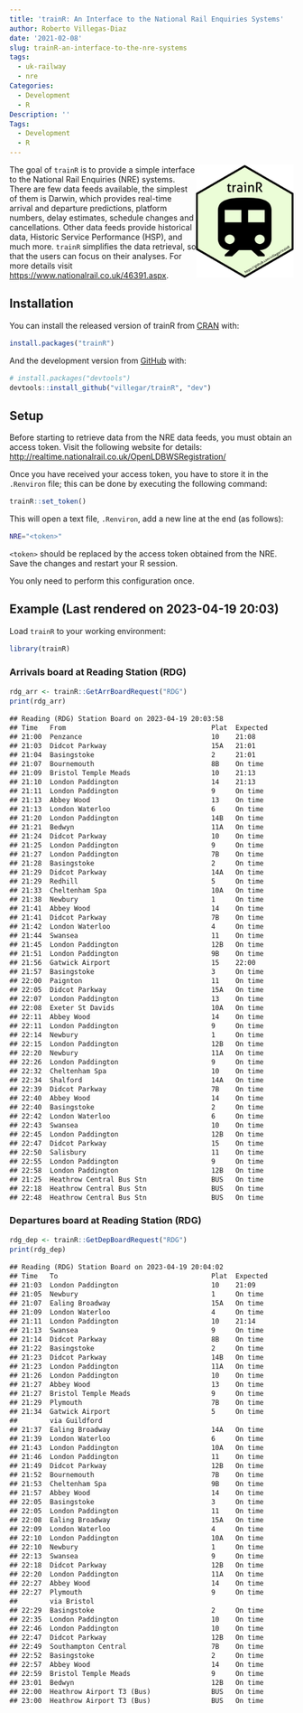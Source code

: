 ```yaml
---
title: 'trainR: An Interface to the National Rail Enquiries Systems'
author: Roberto Villegas-Diaz
date: '2021-02-08'
slug: trainR-an-interface-to-the-nre-systems
tags:
  - uk-railway
  - nre
Categories:
  - Development
  - R
Description: ''
Tags:
  - Development
  - R
---
```


<img src="https://raw.githubusercontent.com/villegar/trainR/main/inst/images/logo.png" alt="logo" align="right" height=200px/>

The goal of `trainR` is to provide a simple interface to the 
National Rail Enquiries (NRE) systems. There are few data feeds 
available, the simplest of them is Darwin, which provides real-time 
arrival and departure predictions, platform numbers, delay estimates, 
schedule changes and cancellations. Other data feeds provide historical 
data, Historic Service Performance (HSP), and much more. `trainR` 
simplifies the data retrieval, so that the users can focus on their 
analyses. For more details visit 
https://www.nationalrail.co.uk/46391.aspx.

## Installation

You can install the released version of trainR from [CRAN](https://CRAN.R-project.org) with:

``` r
install.packages("trainR")
```

And the development version from [GitHub](https://github.com/) with:

``` r
# install.packages("devtools")
devtools::install_github("villegar/trainR", "dev")
```

## Setup
Before starting to retrieve data from the NRE data feeds, you must obtain an access token. 
Visit the following website for details: http://realtime.nationalrail.co.uk/OpenLDBWSRegistration/

Once you have received your access token, you have to store it in the `.Renviron` file; this can be 
done by executing the following command:


```r
trainR::set_token()
```

This will open a text file, `.Renviron`, add a new line at the end (as follows):

```bash
NRE="<token>"
```

`<token>` should be replaced by the access token obtained from the NRE. Save the changes and restart 
your R session.

You only need to perform this configuration once.

## Example (Last rendered on 2023-04-19 20:03)

Load `trainR` to your working environment:

```r
library(trainR)
```

### Arrivals board at Reading Station (RDG)


```r
rdg_arr <- trainR::GetArrBoardRequest("RDG")
print(rdg_arr)
```

```
## Reading (RDG) Station Board on 2023-04-19 20:03:58
## Time   From                                    Plat  Expected
## 21:00  Penzance                                10    21:08
## 21:03  Didcot Parkway                          15A   21:01
## 21:04  Basingstoke                             2     21:01
## 21:07  Bournemouth                             8B    On time
## 21:09  Bristol Temple Meads                    10    21:13
## 21:10  London Paddington                       14    21:13
## 21:11  London Paddington                       9     On time
## 21:13  Abbey Wood                              13    On time
## 21:13  London Waterloo                         6     On time
## 21:20  London Paddington                       14B   On time
## 21:21  Bedwyn                                  11A   On time
## 21:24  Didcot Parkway                          10    On time
## 21:25  London Paddington                       9     On time
## 21:27  London Paddington                       7B    On time
## 21:28  Basingstoke                             2     On time
## 21:29  Didcot Parkway                          14A   On time
## 21:29  Redhill                                 5     On time
## 21:33  Cheltenham Spa                          10A   On time
## 21:38  Newbury                                 1     On time
## 21:41  Abbey Wood                              14    On time
## 21:41  Didcot Parkway                          7B    On time
## 21:42  London Waterloo                         4     On time
## 21:44  Swansea                                 11    On time
## 21:45  London Paddington                       12B   On time
## 21:51  London Paddington                       9B    On time
## 21:56  Gatwick Airport                         15    22:00
## 21:57  Basingstoke                             3     On time
## 22:00  Paignton                                11    On time
## 22:05  Didcot Parkway                          15A   On time
## 22:07  London Paddington                       13    On time
## 22:08  Exeter St Davids                        10A   On time
## 22:11  Abbey Wood                              14    On time
## 22:11  London Paddington                       9     On time
## 22:14  Newbury                                 1     On time
## 22:15  London Paddington                       12B   On time
## 22:20  Newbury                                 11A   On time
## 22:26  London Paddington                       9     On time
## 22:32  Cheltenham Spa                          10    On time
## 22:34  Shalford                                14A   On time
## 22:39  Didcot Parkway                          7B    On time
## 22:40  Abbey Wood                              14    On time
## 22:40  Basingstoke                             2     On time
## 22:42  London Waterloo                         6     On time
## 22:43  Swansea                                 10    On time
## 22:45  London Paddington                       12B   On time
## 22:47  Didcot Parkway                          15    On time
## 22:50  Salisbury                               11    On time
## 22:55  London Paddington                       9     On time
## 22:58  London Paddington                       12B   On time
## 21:25  Heathrow Central Bus Stn                BUS   On time
## 22:18  Heathrow Central Bus Stn                BUS   On time
## 22:48  Heathrow Central Bus Stn                BUS   On time
```

### Departures board at Reading Station (RDG)


```r
rdg_dep <- trainR::GetDepBoardRequest("RDG")
print(rdg_dep)
```

```
## Reading (RDG) Station Board on 2023-04-19 20:04:02
## Time   To                                      Plat  Expected
## 21:03  London Paddington                       10    21:09
## 21:05  Newbury                                 1     On time
## 21:07  Ealing Broadway                         15A   On time
## 21:09  London Waterloo                         4     On time
## 21:11  London Paddington                       10    21:14
## 21:13  Swansea                                 9     On time
## 21:14  Didcot Parkway                          8B    On time
## 21:22  Basingstoke                             2     On time
## 21:23  Didcot Parkway                          14B   On time
## 21:23  London Paddington                       11A   On time
## 21:26  London Paddington                       10    On time
## 21:27  Abbey Wood                              13    On time
## 21:27  Bristol Temple Meads                    9     On time
## 21:29  Plymouth                                7B    On time
## 21:34  Gatwick Airport                         5     On time
##        via Guildford                           
## 21:37  Ealing Broadway                         14A   On time
## 21:39  London Waterloo                         6     On time
## 21:43  London Paddington                       10A   On time
## 21:46  London Paddington                       11    On time
## 21:49  Didcot Parkway                          12B   On time
## 21:52  Bournemouth                             7B    On time
## 21:53  Cheltenham Spa                          9B    On time
## 21:57  Abbey Wood                              14    On time
## 22:05  Basingstoke                             3     On time
## 22:05  London Paddington                       11    On time
## 22:08  Ealing Broadway                         15A   On time
## 22:09  London Waterloo                         4     On time
## 22:10  London Paddington                       10A   On time
## 22:10  Newbury                                 1     On time
## 22:13  Swansea                                 9     On time
## 22:18  Didcot Parkway                          12B   On time
## 22:20  London Paddington                       11A   On time
## 22:27  Abbey Wood                              14    On time
## 22:27  Plymouth                                9     On time
##        via Bristol                             
## 22:29  Basingstoke                             2     On time
## 22:35  London Paddington                       10    On time
## 22:46  London Paddington                       10    On time
## 22:47  Didcot Parkway                          12B   On time
## 22:49  Southampton Central                     7B    On time
## 22:52  Basingstoke                             2     On time
## 22:57  Abbey Wood                              14    On time
## 22:59  Bristol Temple Meads                    9     On time
## 23:01  Bedwyn                                  12B   On time
## 22:00  Heathrow Airport T3 (Bus)               BUS   On time
## 23:00  Heathrow Airport T3 (Bus)               BUS   On time
```
